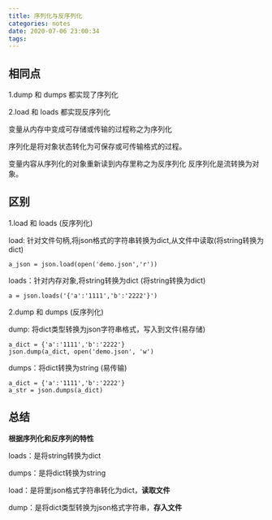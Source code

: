 ```yaml
---
title: 序列化与反序列化
categories: notes
date: 2020-07-06 23:00:34
tags:
---
```


## **相同点**

1.dump 和 dumps 都实现了序列化

2.load 和 loads 都实现反序列化

变量从内存中变成可存储或传输的过程称之为序列化

序列化是将对象状态转化为可保存或可传输格式的过程。

变量内容从序列化的对象重新读到内存里称之为反序列化
反序列化是流转换为对象。

<!-- more -->

## **区别**

1.load 和 loads (反序列化)

load: 针对文件句柄,将json格式的字符串转换为dict,从文件中读取(将string转换为dict)
```
a_json = json.load(open('demo.json','r'))
```

loads：针对内存对象,将string转换为dict (将string转换为dict)
```
a = json.loads('{'a':'1111','b':'2222'}')
```

2.dump 和 dumps (反序列化)

dump: 将dict类型转换为json字符串格式，写入到文件(易存储)
```
a_dict = {'a':'1111','b':'2222'}
json.dump(a_dict, open('demo.json', 'w')
```

dumps：将dict转换为string (易传输)
```
a_dict = {'a':'1111','b':'2222'}
a_str = json.dumps(a_dict)
```

## **总结**

**根据序列化和反序列的特性**

loads：是将string转换为dict

dumps：是将dict转换为string

load：是将里json格式字符串转化为dict，**读取文件**

dump：是将dict类型转换为json格式字符串，**存入文件**